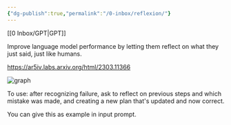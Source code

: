 ```yaml
---
{"dg-publish":true,"permalink":"/0-inbox/reflexion/"}
---
```



[[0 Inbox/GPT\|GPT]]

Improve language model performance by letting them reflect on what they just said, just like humans.

https://ar5iv.labs.arxiv.org/html/2303.11366

![graph](https://ar5iv.labs.arxiv.org/html/2303.11366/assets/media/hotpotqa_training_curves.png)

To use: after recognizing failure, ask to reflect on previous steps and which mistake was made, and creating a new plan that's updated and now correct.

You can give this as example in input prompt.